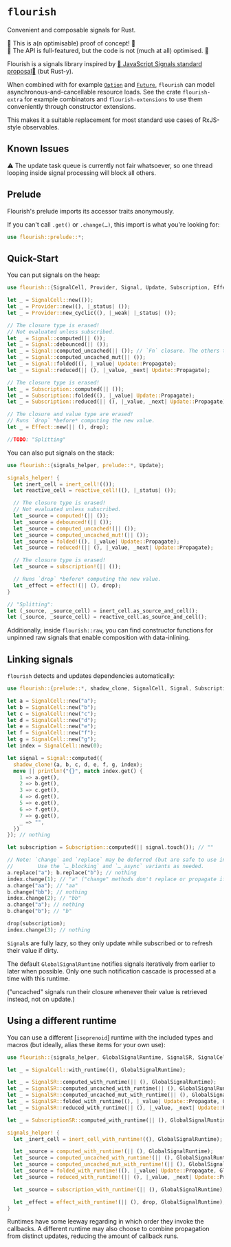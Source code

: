 # `flourish`

Convenient and composable signals for Rust.

🚧 This is a(n optimisable) proof of concept! 🚧  
🚧 The API is full-featured, but the code is not (much at all) optimised. 🚧

Flourish is a signals library inspired by [🚦 JavaScript Signals standard proposal🚦](https://github.com/tc39/proposal-signals?tab=readme-ov-file#-javascript-signals-standard-proposal) (but Rust-y).

When combined with for example [`Option`](https://doc.rust-lang.org/stable/core/option/enum.Option.html) and [`Future`](https://doc.rust-lang.org/stable/core/future/trait.Future.html), `flourish` can model asynchronous-and-cancellable resource loads. See the crate `flourish-extra` for example combinators and `flourish-extensions` to use them conveniently through constructor extensions.

This makes it a suitable replacement for most standard use cases of RxJS-style observables.

## Known Issues

⚠️ The update task queue is currently not fair whatsoever, so one thread looping inside signal processing will block all others.

## Prelude

Flourish's prelude imports its accessor traits anonymously.

If you can't call `.get()` or `.change(…)`, this import is what you're looking for:

```rust
use flourish::prelude::*;
```

## Quick-Start

You can put signals on the heap:

```rust
use flourish::{SignalCell, Provider, Signal, Update, Subscription, Effect};

let _ = SignalCell::new(());
let _ = Provider::new((), |_status| ());
let _ = Provider::new_cyclic((), |_weak| |_status| ());

// The closure type is erased!
// Not evaluated unless subscribed.
let _ = Signal::computed(|| ());
let _ = Signal::debounced(|| ());
let _ = Signal::computed_uncached(|| ()); // `Fn` closure. The others take `FnMut`s.
let _ = Signal::computed_uncached_mut(|| ());
let _ = Signal::folded((), |_value| Update::Propagate);
let _ = Signal::reduced(|| (), |_value, _next| Update::Propagate);

// The closure type is erased!
let _ = Subscription::computed(|| ());
let _ = Subscription::folded((), |_value| Update::Propagate);
let _ = Subscription::reduced(|| (), |_value, _next| Update::Propagate);

// The closure and value type are erased!
// Runs `drop` *before* computing the new value.
let _ = Effect::new(|| (), drop);

//TODO: "Splitting"
```

You can also put signals on the stack:

```rust
use flourish::{signals_helper, prelude::*, Update};

signals_helper! {
  let inert_cell = inert_cell!(());
  let reactive_cell = reactive_cell!((), |_status| ());

  // The closure type is erased!
  // Not evaluated unless subscribed.
  let _source = computed!(|| ());
  let _source = debounced!(|| ());
  let _source = computed_uncached!(|| ());
  let _source = computed_uncached_mut!(|| ());
  let _source = folded!((), |_value| Update::Propagate);
  let _source = reduced!(|| (), |_value, _next| Update::Propagate);

  // The closure type is erased!
  let _source = subscription!(|| ());

  // Runs `drop` *before* computing the new value.
  let _effect = effect!(|| (), drop);
}

// "Splitting":
let (_source, _source_cell) = inert_cell.as_source_and_cell();
let (_source, _source_cell) = reactive_cell.as_source_and_cell();
```

Additionally, inside `flourish::raw`, you can find constructor functions for unpinned raw signals that enable composition with data-inlining.

## Linking signals

`flourish` detects and updates dependencies automatically:

```rust
use flourish::{prelude::*, shadow_clone, SignalCell, Signal, Subscription};

let a = SignalCell::new("a");
let b = SignalCell::new("b");
let c = SignalCell::new("c");
let d = SignalCell::new("d");
let e = SignalCell::new("e");
let f = SignalCell::new("f");
let g = SignalCell::new("g");
let index = SignalCell::new(0);

let signal = Signal::computed({
  shadow_clone!(a, b, c, d, e, f, g, index);
  move || println!("{}", match index.get() {
    1 => a.get(),
    2 => b.get(),
    3 => c.get(),
    4 => d.get(),
    5 => e.get(),
    6 => f.get(),
    7 => g.get(),
    _ => "",
  })
}); // nothing

let subscription = Subscription::computed(|| signal.touch()); // ""

// Note: `change` and `replace` may be deferred (but are safe to use in callbacks)!
//        Use the `…_blocking` and `…_async` variants as needed.
a.replace("a"); b.replace("b"); // nothing
index.change(1); // "a" ("change" methods don't replace or propagate if the value is equal)
a.change("aa"); // "aa"
b.change("bb"); // nothing
index.change(2); // "bb"
a.change("a"); // nothing
b.change("b"); // "b"

drop(subscription);
index.change(3); // nothing
```

`Signal`s are fully lazy, so they only update while subscribed or to refresh their value if dirty.

The default `GlobalSignalRuntime` notifies signals iteratively from earlier to later when possible. Only one such notification cascade is processed at a time with this runtime.

("uncached" signals run their closure whenever their value is retrieved instead, not on update.)

## Using a different runtime

You can use a different [`isoprenoid`] runtime with the included types and macros (but ideally, alias these items for your own use):

```rust
use flourish::{signals_helper, GlobalSignalRuntime, SignalSR, SignalCell, SubscriptionSR, Update};

let _ = SignalCell::with_runtime((), GlobalSignalRuntime);

let _ = SignalSR::computed_with_runtime(|| (), GlobalSignalRuntime);
let _ = SignalSR::computed_uncached_with_runtime(|| (), GlobalSignalRuntime);
let _ = SignalSR::computed_uncached_mut_with_runtime(|| (), GlobalSignalRuntime);
let _ = SignalSR::folded_with_runtime((), |_value| Update::Propagate, GlobalSignalRuntime);
let _ = SignalSR::reduced_with_runtime(|| (), |_value, _next| Update::Propagate, GlobalSignalRuntime);

let _ = SubscriptionSR::computed_with_runtime(|| (), GlobalSignalRuntime);

signals_helper! {
  let _inert_cell = inert_cell_with_runtime!((), GlobalSignalRuntime);

  let _source = computed_with_runtime!(|| (), GlobalSignalRuntime);
  let _source = computed_uncached_with_runtime!(|| (), GlobalSignalRuntime);
  let _source = computed_uncached_mut_with_runtime!(|| (), GlobalSignalRuntime);
  let _source = folded_with_runtime!((), |_value| Update::Propagate, GlobalSignalRuntime);
  let _source = reduced_with_runtime!(|| (), |_value, _next| Update::Propagate, GlobalSignalRuntime);

  let _source = subscription_with_runtime!(|| (), GlobalSignalRuntime);

  let _effect = effect_with_runtime!(|| (), drop, GlobalSignalRuntime);
}
```

Runtimes have some leeway regarding in which order they invoke the callbacks. A different runtime may also choose to combine propagation from distinct updates, reducing the amount of callback runs.
